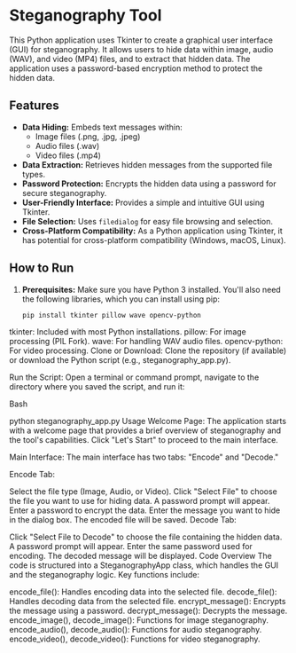 # Steganography Tool

This Python application uses Tkinter to create a graphical user interface (GUI) for steganography.  It allows users to hide data within image, audio (WAV), and video (MP4) files, and to extract that hidden data. The application uses a password-based encryption method to protect the hidden data.

## Features

* **Data Hiding:** Embeds text messages within:
    * Image files (.png, .jpg, .jpeg)
    * Audio files (.wav)
    * Video files (.mp4)
* **Data Extraction:** Retrieves hidden messages from the supported file types.
* **Password Protection:** Encrypts the hidden data using a password for secure steganography.
* **User-Friendly Interface:**  Provides a simple and intuitive GUI using Tkinter.
* **File Selection:** Uses `filedialog` for easy file browsing and selection.
* **Cross-Platform Compatibility:** As a Python application using Tkinter, it has potential for cross-platform compatibility (Windows, macOS, Linux).

## How to Run

1. **Prerequisites:** Make sure you have Python 3 installed. You'll also need the following libraries, which you can install using pip:
   ```bash
   pip install tkinter pillow wave opencv-python
tkinter: Included with most Python installations.
pillow: For image processing (PIL Fork).
wave: For handling WAV audio files.
opencv-python: For video processing.
Clone or Download: Clone the repository (if available) or download the Python script (e.g., steganography_app.py).

Run the Script: Open a terminal or command prompt, navigate to the directory where you saved the script, and run it:

Bash

python steganography_app.py
Usage
Welcome Page: The application starts with a welcome page that provides a brief overview of steganography and the tool's capabilities. Click "Let's Start" to proceed to the main interface.

Main Interface: The main interface has two tabs: "Encode" and "Decode."

Encode Tab:

Select the file type (Image, Audio, or Video).
Click "Select File" to choose the file you want to use for hiding data.
A password prompt will appear. Enter a password to encrypt the data.
Enter the message you want to hide in the dialog box.
The encoded file will be saved.
Decode Tab:

Click "Select File to Decode" to choose the file containing the hidden data.
A password prompt will appear. Enter the same password used for encoding.
The decoded message will be displayed.
Code Overview
The code is structured into a SteganographyApp class, which handles the GUI and the steganography logic.  Key functions include:

encode_file(): Handles encoding data into the selected file.
decode_file(): Handles decoding data from the selected file.
encrypt_message(): Encrypts the message using a password.
decrypt_message(): Decrypts the message.
encode_image(), decode_image(): Functions for image steganography.
encode_audio(), decode_audio(): Functions for audio steganography.
encode_video(), decode_video(): Functions for video steganography.
